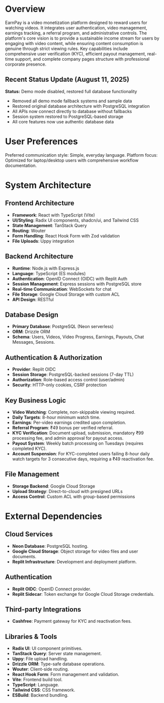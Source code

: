 # Overview

EarnPay is a video monetization platform designed to reward users for watching videos. It integrates user authentication, video management, earnings tracking, a referral program, and administrative controls. The platform's core vision is to provide a sustainable income stream for users by engaging with video content, while ensuring content consumption is genuine through strict viewing rules. Key capabilities include comprehensive user verification (KYC), efficient payout management, real-time support, and complete company pages structure with professional corporate presence.

## Recent Status Update (August 11, 2025)
**Status:** Demo mode disabled, restored full database functionality
- Removed all demo mode fallback systems and sample data
- Restored original database architecture with PostgreSQL integration
- All APIs now connect directly to database without fallbacks
- Session system restored to PostgreSQL-based storage
- All core features now use authentic database data

# User Preferences

Preferred communication style: Simple, everyday language.
Platform focus: Optimized for laptop/desktop users with comprehensive workflow documentation.

# System Architecture

## Frontend Architecture
- **Framework**: React with TypeScript (Vite)
- **UI/Styling**: Radix UI components, shadcn/ui, and Tailwind CSS
- **State Management**: TanStack Query
- **Routing**: Wouter
- **Form Handling**: React Hook Form with Zod validation
- **File Uploads**: Uppy integration

## Backend Architecture
- **Runtime**: Node.js with Express.js
- **Language**: TypeScript (ES modules)
- **Authentication**: OpenID Connect (OIDC) with Replit Auth
- **Session Management**: Express sessions with PostgreSQL store
- **Real-time Communication**: WebSockets for chat
- **File Storage**: Google Cloud Storage with custom ACL
- **API Design**: RESTful

## Database Design
- **Primary Database**: PostgreSQL (Neon serverless)
- **ORM**: Drizzle ORM
- **Schema**: Users, Videos, Video Progress, Earnings, Payouts, Chat Messages, Sessions.

## Authentication & Authorization
- **Provider**: Replit OIDC
- **Session Storage**: PostgreSQL-backed sessions (7-day TTL)
- **Authorization**: Role-based access control (user/admin)
- **Security**: HTTP-only cookies, CSRF protection

## Key Business Logic
- **Video Watching**: Complete, non-skippable viewing required.
- **Daily Targets**: 8-hour minimum watch time.
- **Earnings**: Per-video earnings credited upon completion.
- **Referral Program**: ₹49 bonus per verified referral.
- **KYC Verification**: Document upload, submission, mandatory ₹99 processing fee, and admin approval for payout access.
- **Payout System**: Weekly batch processing on Tuesdays (requires completed KYC).
- **Account Suspension**: For KYC-completed users failing 8-hour daily watch targets for 3 consecutive days, requiring a ₹49 reactivation fee.

## File Management
- **Storage Backend**: Google Cloud Storage
- **Upload Strategy**: Direct-to-cloud with presigned URLs
- **Access Control**: Custom ACL with group-based permissions

# External Dependencies

## Cloud Services
- **Neon Database**: PostgreSQL hosting.
- **Google Cloud Storage**: Object storage for video files and user documents.
- **Replit Infrastructure**: Development and deployment platform.

## Authentication
- **Replit OIDC**: OpenID Connect provider.
- **Replit Sidecar**: Token exchange for Google Cloud Storage credentials.

## Third-party Integrations
- **Cashfree**: Payment gateway for KYC and reactivation fees.

## Libraries & Tools
- **Radix UI**: UI component primitives.
- **TanStack Query**: Server state management.
- **Uppy**: File upload handling.
- **Drizzle ORM**: Type-safe database operations.
- **Wouter**: Client-side routing.
- **React Hook Form**: Form management and validation.
- **Vite**: Frontend build tool.
- **TypeScript**: Language.
- **Tailwind CSS**: CSS framework.
- **ESBuild**: Backend bundling.
